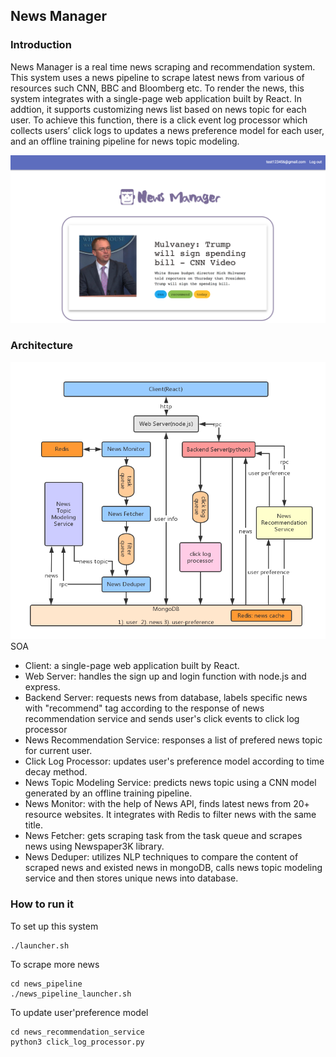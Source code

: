 ## News Manager

### Introduction
News Manager is a  real time news scraping and recommendation system. This system uses a news pipeline to scrape latest news from various of resources such CNN, BBC and Bloomberg etc. To render the news, this system integrates with a single-page web application built by React. In addtion, it supports customizing news list based on news topic for each user. To achieve this function, there is a click event log processor which collects users’ click logs to updates a news preference model for each user, and an offline training pipeline for news topic modeling.

![demo](demo.png)

### Architecture
![architecture](architecture.jpg)
SOA
* Client: a single-page web application built by React.
* Web Server: handles the sign up and login function with node.js and express.
* Backend Server: requests news from database, labels specific news with "recommend" tag according to the response of news recommendation service and sends user's click events to click log processor
* News Recommendation Service: responses a list of prefered news topic for current user.
* Click Log Processor: updates user's preference model according to time decay method.
* News Topic Modeling Service: predicts news topic using a CNN model generated by an offline training pipeline.
* News Monitor: with the help of News API, finds latest news from 20+ resource websites. It integrates with Redis to filter news with the same title.
* News Fetcher: gets scraping task from the task queue and scrapes news using Newspaper3K library.
* News Deduper: utilizes NLP techniques to compare the content of scraped news and existed news in mongoDB, calls news topic modeling service and then stores unique news into database. 

### How to run it
To set up this system
```
./launcher.sh
```

To scrape more news
```
cd news_pipeline
./news_pipeline_launcher.sh
```

To update user'preference model
```
cd news_recommendation_service
python3 click_log_processor.py
```










